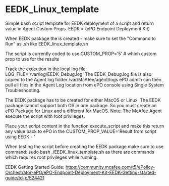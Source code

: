 # EEDK_Linux_template
Simple bash script template for EEDK deployment of a script and return value in Agent Custom Props. 
EEDK = (ePO Endpoint Deployment Kit) 

When EEDK package the is created - make sure to set the "Command to Run" as
  <scriptname>.sh
  like
  EEDK_linux_template.sh

The script is currently coded to use CUSTOM_PROP='5'  # which custom prop to use for the results

Track the execution in the local log file:
  LOG_FILE='/var/log/EEDK_Debug.log'
  The EEDK_Debug.log file is also copied to the Agent log folder /var/McAfee/agent/logs
  ePO admin can then pull all files in the Agent Log location from ePO console using Single System Troubleshooting.

The EEDK package has to be created for either MacOS or Linux. The EEDK package cannot support both OS in one package. So you must create an ePO Package for Linux and a different for MacOS. Note: The McAfee Agent execute the script with root privileges.
  
Place your script content in the function execute_script and make this return any value back to ePO in the CUSTOM_PROP_VALUE='Result from script using EEDK - '

When testing the script before creating the EEDK package make sure to use command: sudo bash ./EEDK_linux_template.sh as there are commands which requires root privileges while running.

EEDK Getting Started Guide: https://community.mcafee.com/t5/ePolicy-Orchestrator-ePO/ePO-Endpoint-Deployment-Kit-EEDK-Getting-started-guide/td-p/524421
